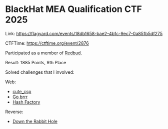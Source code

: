 # BlackHat MEA Qualification CTF 2025

Link: <https://flagyard.com/events/18db1658-bae2-4b1c-9ec7-0a851b5df275>

CTFTime: <https://ctftime.org/event/2876>

Participated as a member of [Redbud](https://ctftime.org/team/20555).

Result: 1885 Points, 9th Place

Solved challenges that I involved:

Web:

- [cute_csp](./cute-csp.md)
- [Go brrr](./go-brrr.md)
- [Hash Factory](./hash-factory.md)

Reverse:

- [Down the Rabbit Hole](./down-the-rabbit-hole.md)
